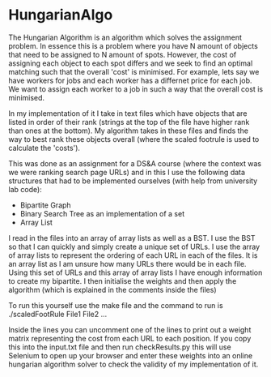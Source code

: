 # HungarianAlgo
The Hungarian Algorithm is an algorithm which solves the assignment problem. In essence this is a problem where you have N amount of objects that need to be assigned to N amount of spots.
However, the cost of assigning each object to each spot differs and we seek to find an optimal matching such that the overall 'cost' is minimised. For example, lets say we have workers for jobs and each worker has a differnet price for each job. 
We want to assign each worker to a job in such a way that the overall cost is minimised.

In my implementation of it I take in text files which have objects that are listed in order of their rank (strings at the top of the file have higher rank than ones at the bottom).
My algorithm takes in these files and finds the way to best rank these objects overall (where the scaled footrule is used to calculate the 'costs').

This was done as an assignment for a DS&A course (where the context was we were ranking search page URLs) and in this I use the following data structures that had to be implemented ourselves (with help from university lab code):
- Bipartite Graph
- Binary Search Tree as an implementation of a set
- Array List 

I read in the files into an array of array lists as well as a BST. I use the BST so that I can quickly and simply create a unique set of URLs.
I use the array of array lists to represent the ordering of each URL in each of the files. It is an array list as I am unsure how many URLs there 
would be in each file. Using this set of URLs and this array of array lists I have enough information to create my bipartite. I then initialise the weights
and then apply the algorithm (which is explained in the comments inside the files)

To run this yourself use the make file and the command to run is ./scaledFootRule File1 File2 ...

Inside the lines you can uncomment one of the lines to print out a weight matrix representing the cost from each URL to each position.
If you copy this into the input.txt file and then run checkResults.py this will use Selenium to open up your browser and enter these 
weights into an online hungarian algorithm solver to check the validity of my implementation of it.

